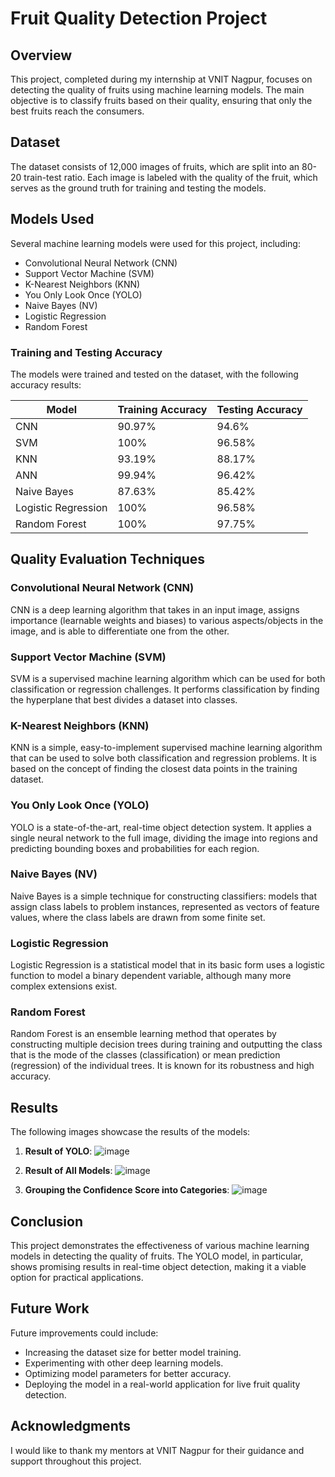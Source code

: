 # Fruit Quality Detection Project

## Overview

This project, completed during my internship at VNIT Nagpur, focuses on detecting the quality of fruits using machine learning models. The main objective is to classify fruits based on their quality, ensuring that only the best fruits reach the consumers.

## Dataset

The dataset consists of 12,000 images of fruits, which are split into an 80-20 train-test ratio. Each image is labeled with the quality of the fruit, which serves as the ground truth for training and testing the models.

## Models Used

Several machine learning models were used for this project, including:

- Convolutional Neural Network (CNN)
- Support Vector Machine (SVM)
- K-Nearest Neighbors (KNN)
- You Only Look Once (YOLO)
- Naive Bayes (NV)
- Logistic Regression
- Random Forest 

### Training and Testing Accuracy

The models were trained and tested on the dataset, with the following accuracy results:

| Model               | Training Accuracy | Testing Accuracy |
|---------------------|-------------------|------------------|
| CNN                 | 90.97%            | 94.6%            |
| SVM                 | 100%              | 96.58%           |
| KNN                 | 93.19%            | 88.17%           |
| ANN                 | 99.94%            | 96.42%           |
| Naive Bayes         | 87.63%            | 85.42%           |
| Logistic Regression | 100%              | 96.58%           |
| Random Forest       | 100%              | 97.75%           |

## Quality Evaluation Techniques

### Convolutional Neural Network (CNN)

CNN is a deep learning algorithm that takes in an input image, assigns importance (learnable weights and biases) to various aspects/objects in the image, and is able to differentiate one from the other.

### Support Vector Machine (SVM)

SVM is a supervised machine learning algorithm which can be used for both classification or regression challenges. It performs classification by finding the hyperplane that best divides a dataset into classes.

### K-Nearest Neighbors (KNN)

KNN is a simple, easy-to-implement supervised machine learning algorithm that can be used to solve both classification and regression problems. It is based on the concept of finding the closest data points in the training dataset.

### You Only Look Once (YOLO)

YOLO is a state-of-the-art, real-time object detection system. It applies a single neural network to the full image, dividing the image into regions and predicting bounding boxes and probabilities for each region.

### Naive Bayes (NV)

Naive Bayes is a simple technique for constructing classifiers: models that assign class labels to problem instances, represented as vectors of feature values, where the class labels are drawn from some finite set.

### Logistic Regression

Logistic Regression is a statistical model that in its basic form uses a logistic function to model a binary dependent variable, although many more complex extensions exist.

### Random Forest
Random Forest is an ensemble learning method that operates by constructing multiple decision trees during training and outputting the class that is the mode of the classes (classification) or mean prediction (regression) of the individual trees. It is known for its robustness and high accuracy.

## Results

The following images showcase the results of the models:

1. **Result of YOLO**:
   ![image](https://github.com/user-attachments/assets/07aa9358-ca4f-48c1-8198-476706847164)<!-- .element height="500" width="500" -->

2. **Result of All Models**:
   ![image](https://github.com/user-attachments/assets/118ba5ba-c6cc-4e37-90b7-683eb76173e0)<!-- .element height="500" width="500" -->

3. **Grouping the Confidence Score into Categories**:
   ![image](https://github.com/user-attachments/assets/f8400b94-887e-434a-a72d-f0b84af03a74)<!-- .element height="500" width="500" -->
   

## Conclusion

This project demonstrates the effectiveness of various machine learning models in detecting the quality of fruits. The YOLO model, in particular, shows promising results in real-time object detection, making it a viable option for practical applications.

## Future Work

Future improvements could include:

- Increasing the dataset size for better model training.
- Experimenting with other deep learning models.
- Optimizing model parameters for better accuracy.
- Deploying the model in a real-world application for live fruit quality detection.

## Acknowledgments

I would like to thank my mentors at VNIT Nagpur for their guidance and support throughout this project.

